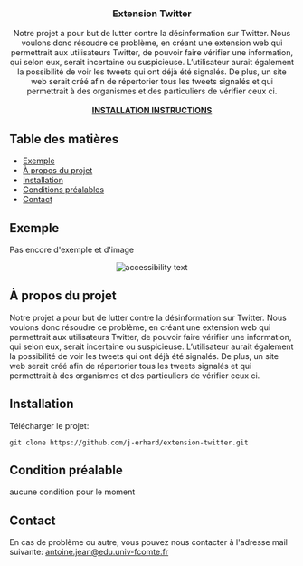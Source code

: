 <p align="center">
  <h3 align="center">Extension Twitter</h3>

  <p align="center">Notre projet a pour but de lutter contre la désinformation sur Twitter. Nous voulons donc résoudre ce problème, en créant une extension web qui permettrait aux utilisateurs Twitter, de pouvoir faire vérifier une information, qui selon eux, serait incertaine ou suspicieuse. L’utilisateur aurait également la possibilité de voir les tweets qui ont déjà été signalés. De plus, un site web serait créé afin de répertorier tous les tweets signalés et qui permettrait à des organismes et des particuliers de vérifier ceux ci.
    <br /><br />
    <a href="#installation"><b>INSTALLATION INSTRUCTIONS</b></a>
  </p>
</p>


<!-- TABLE OF CONTENTS -->
## Table des matières
* [Exemple](##exemple)
* [À propos du projet](#à-propos-du-projet)
* [Installation](#installation)
* [Conditions préalables](#condition-préalable)
* [Contact](#contact)

## Exemple
<p>Pas encore d'exemple et d'image</p>
<p align="center">
  <img src="" width="" alt="accessibility text">
</p>

## À propos du projet
<p>Notre projet a pour but de lutter contre la désinformation sur Twitter. Nous voulons donc résoudre ce problème, en créant une extension web qui permettrait aux utilisateurs Twitter, de pouvoir faire vérifier une information, qui selon eux, serait incertaine ou suspicieuse. L’utilisateur aurait également la possibilité de voir les tweets qui ont déjà été signalés. De plus, un site web serait créé afin de répertorier tous les tweets signalés et qui permettrait à des organismes et des particuliers de vérifier ceux ci.</p>


## Installation
Télécharger le projet:
  ```
  git clone https://github.com/j-erhard/extension-twitter.git
  ```
  
## Condition préalable
aucune condition pour le moment

## Contact
En cas de problème ou autre, vous pouvez nous contacter à l'adresse mail suivante: antoine.jean@edu.univ-fcomte.fr

